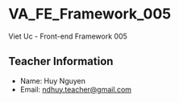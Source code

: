 # VA_FE_Framework_005
Viet Uc - Front-end Framework 005

## Teacher Information
* Name: Huy Nguyen
* Email: ndhuy.teacher@gmail.com